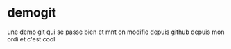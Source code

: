 # demogit

une demo git qui se passe bien 
et mnt on modifie depuis github
depuis mon ordi
et c'est cool 

